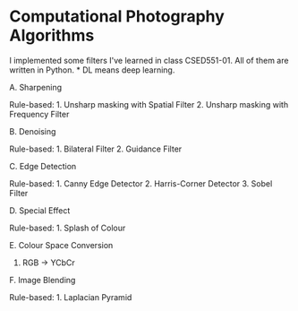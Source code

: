 # Computational Photography Algorithms

I implemented some filters I've learned in class CSED551-01. All of them are written in Python.
\* DL means deep learning.

A. Sharpening 

  Rule-based:
    1. Unsharp masking with Spatial Filter
    2. Unsharp masking with Frequency Filter
  
B. Denoising

  Rule-based:
    1. Bilateral Filter
    2. Guidance Filter
  
C. Edge Detection

  Rule-based:
    1. Canny Edge Detector
    2. Harris-Corner Detector
    3. Sobel Filter
  
D. Special Effect

  Rule-based:
    1. Splash of Colour
  
E. Colour Space Conversion
  1. RGB -> YCbCr


F. Image Blending

  Rule-based:
    1. Laplacian Pyramid

